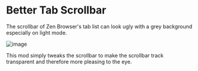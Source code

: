 
# Better Tab Scrollbar

The scrollbar of Zen Browser's tab list can look ugly with a grey background especially on light mode.

![image](https://raw.githubusercontent.com/JSGRD22/Zen-Themes/refs/heads/main/Better-Tab-Scrollbar/image.png)

This mod simply tweaks the scrollbar to make the scrollbar track transparent and therefore more pleasing to the eye.
